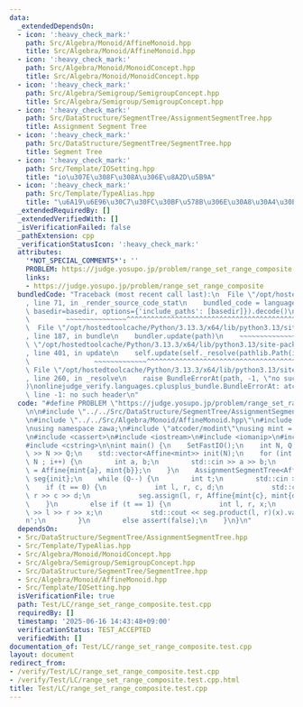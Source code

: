 ```yaml
---
data:
  _extendedDependsOn:
  - icon: ':heavy_check_mark:'
    path: Src/Algebra/Monoid/AffineMonoid.hpp
    title: Src/Algebra/Monoid/AffineMonoid.hpp
  - icon: ':heavy_check_mark:'
    path: Src/Algebra/Monoid/MonoidConcept.hpp
    title: Src/Algebra/Monoid/MonoidConcept.hpp
  - icon: ':heavy_check_mark:'
    path: Src/Algebra/Semigroup/SemigroupConcept.hpp
    title: Src/Algebra/Semigroup/SemigroupConcept.hpp
  - icon: ':heavy_check_mark:'
    path: Src/DataStructure/SegmentTree/AssignmentSegmentTree.hpp
    title: Assignment Segment Tree
  - icon: ':heavy_check_mark:'
    path: Src/DataStructure/SegmentTree/SegmentTree.hpp
    title: Segment Tree
  - icon: ':heavy_check_mark:'
    path: Src/Template/IOSetting.hpp
    title: "io\u307E\u308F\u308A\u306E\u8A2D\u5B9A"
  - icon: ':heavy_check_mark:'
    path: Src/Template/TypeAlias.hpp
    title: "\u6A19\u6E96\u30C7\u30FC\u30BF\u578B\u306E\u30A8\u30A4\u30EA\u30A2\u30B9"
  _extendedRequiredBy: []
  _extendedVerifiedWith: []
  _isVerificationFailed: false
  _pathExtension: cpp
  _verificationStatusIcon: ':heavy_check_mark:'
  attributes:
    '*NOT_SPECIAL_COMMENTS*': ''
    PROBLEM: https://judge.yosupo.jp/problem/range_set_range_composite
    links:
    - https://judge.yosupo.jp/problem/range_set_range_composite
  bundledCode: "Traceback (most recent call last):\n  File \"/opt/hostedtoolcache/Python/3.13.3/x64/lib/python3.13/site-packages/onlinejudge_verify/documentation/build.py\"\
    , line 71, in _render_source_code_stat\n    bundled_code = language.bundle(stat.path,\
    \ basedir=basedir, options={'include_paths': [basedir]}).decode()\n          \
    \         ~~~~~~~~~~~~~~~^^^^^^^^^^^^^^^^^^^^^^^^^^^^^^^^^^^^^^^^^^^^^^^^^^^^^^^^^^^^^^^^^^\n\
    \  File \"/opt/hostedtoolcache/Python/3.13.3/x64/lib/python3.13/site-packages/onlinejudge_verify/languages/cplusplus.py\"\
    , line 187, in bundle\n    bundler.update(path)\n    ~~~~~~~~~~~~~~^^^^^^\n  File\
    \ \"/opt/hostedtoolcache/Python/3.13.3/x64/lib/python3.13/site-packages/onlinejudge_verify/languages/cplusplus_bundle.py\"\
    , line 401, in update\n    self.update(self._resolve(pathlib.Path(included), included_from=path))\n\
    \                ~~~~~~~~~~~~~^^^^^^^^^^^^^^^^^^^^^^^^^^^^^^^^^^^^^^^^^^^^\n \
    \ File \"/opt/hostedtoolcache/Python/3.13.3/x64/lib/python3.13/site-packages/onlinejudge_verify/languages/cplusplus_bundle.py\"\
    , line 260, in _resolve\n    raise BundleErrorAt(path, -1, \"no such header\"\
    )\nonlinejudge_verify.languages.cplusplus_bundle.BundleErrorAt: atcoder/modint:\
    \ line -1: no such header\n"
  code: "#define PROBLEM \"https://judge.yosupo.jp/problem/range_set_range_composite\"\
    \n\n#include \"../../Src/DataStructure/SegmentTree/AssignmentSegmentTree.hpp\"\
    \n#include \"../../Src/Algebra/Monoid/AffineMonoid.hpp\"\n#include \"../../Src/Template/IOSetting.hpp\"\
    \nusing namespace zawa;\n#include \"atcoder/modint\"\nusing mint = atcoder::modint998244353;\n\
    \n#include <cassert>\n#include <iostream>\n#include <iomanip>\n#include <vector>\n\
    #include <cstring>\n\nint main() {\n    SetFastIO();\n    int N, Q;\n    std::cin\
    \ >> N >> Q;\n    std::vector<Affine<mint>> init(N);\n    for (int i = 0 ; i <\
    \ N ; i++) {\n        int a, b;\n        std::cin >> a >> b;\n        init[i]\
    \ = Affine{mint{a}, mint{b}};\n    }\n    AssignmentSegmentTree<AffineMonoid<mint>>\
    \ seg{init};\n    while (Q--) {\n        int t;\n        std::cin >> t;\n    \
    \    if (t == 0) {\n            int l, r, c, d;\n            std::cin >> l >>\
    \ r >> c >> d;\n            seg.assign(l, r, Affine{mint{c}, mint{d}});\n    \
    \    }\n        else if (t == 1) {\n            int l, r, x;\n            std::cin\
    \ >> l >> r >> x;\n            std::cout << seg.product(l, r)(x).val() << '\\\
    n';\n        }\n        else assert(false);\n    }\n}\n"
  dependsOn:
  - Src/DataStructure/SegmentTree/AssignmentSegmentTree.hpp
  - Src/Template/TypeAlias.hpp
  - Src/Algebra/Monoid/MonoidConcept.hpp
  - Src/Algebra/Semigroup/SemigroupConcept.hpp
  - Src/DataStructure/SegmentTree/SegmentTree.hpp
  - Src/Algebra/Monoid/AffineMonoid.hpp
  - Src/Template/IOSetting.hpp
  isVerificationFile: true
  path: Test/LC/range_set_range_composite.test.cpp
  requiredBy: []
  timestamp: '2025-06-16 14:43:48+09:00'
  verificationStatus: TEST_ACCEPTED
  verifiedWith: []
documentation_of: Test/LC/range_set_range_composite.test.cpp
layout: document
redirect_from:
- /verify/Test/LC/range_set_range_composite.test.cpp
- /verify/Test/LC/range_set_range_composite.test.cpp.html
title: Test/LC/range_set_range_composite.test.cpp
---
```

